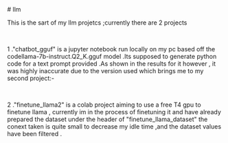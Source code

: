 <html>
  <head># llm</head>
<body>
<p>This is the sart of my llm projetcs ;currently there are 2 projects</p>

<br>
<p>1 ."chatbot_gguf" is a jupyter notebook run locally on my pc based off the codellama-7b-instruct.Q2_K.gguf model .Its supposed to generate python code for a text prompt provided .As shown in the results for it however , it was highly inaccurate due to the version used which brings me to my second project:-</p>
<br>

<p>2 ."finetune_llama2" is a colab project aiming to use a free T4 gpu to finetune llama , currently im in the process of finetuning it and have already prepared the dataset under the header of "finetune_llama_dataset" the conext taken is quite small to decrease my idle time ,and the dataset values have been filtered .</p>
</body>
</html>
